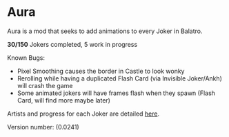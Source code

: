 # Aura
Aura is a mod that seeks to add animations to every Joker in Balatro.

**30/150** Jokers completed, 5 work in progress

Known Bugs:
- Pixel Smoothing causes the border in Castle to look wonky
- Rerolling while having a duplicated Flash Card (via Invisible Joker/Ankh) will crash the game
- Some animated jokers will have frames flash when they spawn (Flash Card, will find more maybe later)

Artists and progress for each Joker are detailed [here](https://docs.google.com/spreadsheets/d/1MGBtcHmb2hb9bE-ueEiKwMdn3c27fzgU46PYq8b6UhM/edit#gid=0).

Version number: (0.0241)
